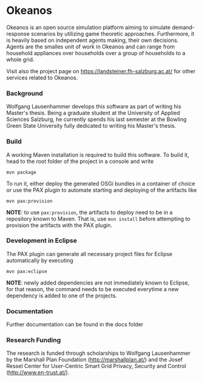 # Okeanos

Okeanos is an open source simulation platform aiming to simulate demand-response scenarios by utilizing game theoretic approaches. Furthermore, it is heavily based on independent agents making, their own decisions. Agents are the smalles unit of work in Okeanos and can range from household appliances over households over a group of households to a whole grid.

Visit also the project page on https://landsteiner.fh-salzburg.ac.at/ for other services related to Okeanos.

### Background
Wolfgang Lausenhammer develops this software as part of writing his Master's thesis. Being a graduate student at the University of Applied Sciences Salzburg, he currently spends his last semester at the Bowling Green State University fully dedicated to writing his Master's thesis.

### Build
A working Maven installation is required to build this software. To build it, head to the root folder of the project in a console and write
```
mvn package
```

To run it, either deploy the generated OSGi bundles in a container of choice or use the PAX plugin to automate starting and deploying of the artifacts like
```
mvn pax:provision
```
**NOTE**: to use ```pax:provision```, the artifacts to deploy need to be in a repository known to Maven. That is, use ```mvn install``` before attempting to provision the artifacts with the PAX plugin.

### Development in Eclipse
The PAX plugin can generate all necessary project files for Eclipse automatically by executing
```
mvn pax:eclipse
```
**NOTE**: newly added dependencies are not immediately known to Eclipse, for that reason, the command needs to be executed everytime a new dependency is added to one of the projects. 

### Documentation
Further documentation can be found in the docs folder

### Research Funding
The research is funded through scholarships to Wolfgang Lausenhammer by the Marshall Plan Foundation (http://marshallplan.at/) and the Josef Ressel Center for User-Centric Smart Grid Privacy, Security and Control (http://www.en-trust.at/).